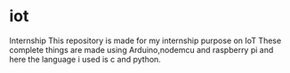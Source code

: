 # iot
Internship
This repository is made for my internship purpose on IoT
These complete things are made using Arduino,nodemcu and raspberry pi and here the language i used is c and python.
